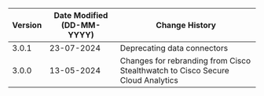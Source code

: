 | **Version** | **Date Modified (DD-MM-YYYY)** | **Change History**                                                 |
|-------------|--------------------------------|--------------------------------------------------------------------|
| 3.0.1       | 23-07-2024                     |	Deprecating data connectors         | 
| 3.0.0       | 13-05-2024                     |	Changes for rebranding from Cisco Stealthwatch to Cisco Secure Cloud Analytics         | 

